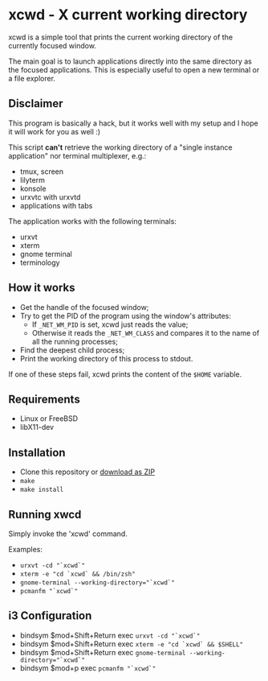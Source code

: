 xcwd - X current working directory
==================================
xcwd is a simple tool that prints the current working directory of the
currently focused window.

The main goal is to launch applications directly into the same directory as the
focused applications. This is especially useful to open a new terminal or a
file explorer.

Disclaimer
----------
This program is basically a hack, but it works well with my setup and I hope
it will work for you as well :)

This script **can't** retrieve the working directory of a "single instance
application" nor terminal multiplexer, e.g.:
  - tmux, screen
  - lilyterm
  - konsole
  - urxvtc with urxvtd
  - applications with tabs

The application works with the following terminals:
  - urxvt
  - xterm
  - gnome terminal
  - terminology

How it works
------------
  - Get the handle of the focused window;
  - Try to get the PID of the program using the window's attributes:
     - If `_NET_WM_PID` is set, xcwd just reads the value;
     - Otherwise it reads the `_NET_WM_CLASS` and compares it to the name of
       all the running processes;
  - Find the deepest child process;
  - Print the working directory of this process to stdout.

If one of these steps fail, xcwd prints the content of the `$HOME` variable.

Requirements
------------
  - Linux or FreeBSD
  - libX11-dev

Installation
------------
* Clone this repository or [download as ZIP](https://github.com/schischi/xcwd/archive/master.zip)
* `make`
* `make install`

Running xwcd
------------
Simply invoke the 'xcwd' command.

Examples:
* ``urxvt -cd "`xcwd`" ``
* ``xterm -e "cd `xcwd` && /bin/zsh"``
* ``gnome-terminal --working-directory="`xcwd`"``
* ``pcmanfm "`xcwd`" ``

i3 Configuration
----------------
* bindsym $mod+Shift+Return exec ``urxvt -cd "`xcwd`" ``
* bindsym $mod+Shift+Return exec ``xterm -e "cd `xcwd` && $SHELL"``
* bindsym $mod+Shift+Return exec ``gnome-terminal --working-directory="`xcwd`"``
* bindsym $mod+p            exec ``pcmanfm "`xcwd`"``
